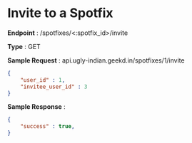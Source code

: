 # Invite to a Spotfix
**Endpoint** : /spotfixes/<:spotfix_id>/invite

**Type**	 : GET

**Sample Request** : api.ugly-indian.geekd.in/spotfixes/1/invite
```json
{
	"user_id" : 1,
	"invitee_user_id" : 3
}
```

**Sample Response** :
```json
{
	"success" : true,
}
```
